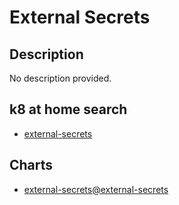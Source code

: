 # External Secrets

## Description

No description provided.

## k8 at home search

- [external-secrets](https://nanne.dev/k8s-at-home-search/#/external-secrets)

## Charts

- [external-secrets@external-secrets](https://charts.external-secrets.io/)
